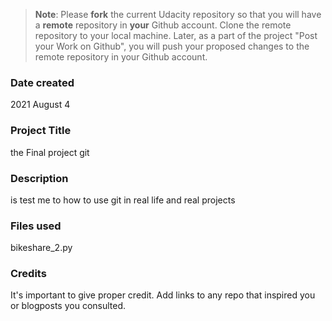 >**Note**: Please **fork** the current Udacity repository so that you will have a **remote** repository in **your** Github account. Clone the remote repository to your local machine. Later, as a part of the project "Post your Work on Github", you will push your proposed changes to the remote repository in your Github account.

### Date created
2021 August 4

### Project Title
the Final project git

### Description
is test me to how to use git in real life and real projects

### Files used
bikeshare_2.py

### Credits
It's important to give proper credit. Add links to any repo that inspired you or blogposts you consulted.

